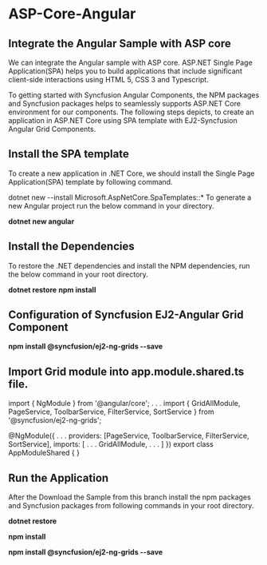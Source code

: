 # ASP-Core-Angular

## Integrate the Angular Sample with ASP core
We can integrate the Angular sample with ASP core. ASP.NET Single Page Application(SPA) helps you to build applications that include significant client-side interactions using HTML 5, CSS 3 and Typescript.

To getting started with Syncfusion Angular Components, the NPM packages and Syncfusion packages helps to seamlessly supports ASP.NET Core environment for our components. The following steps depicts, to create an application in ASP.NET Core using SPA template with EJ2-Syncfusion Angular Grid Components.
## Install the SPA template
To create a new application in .NET Core, we should install the Single Page Application(SPA) template by following command.

dotnet new --install Microsoft.AspNetCore.SpaTemplates::*
To generate a new Angular project run the below command in your directory.

**dotnet new angular**

## Install the Dependencies

To restore the .NET dependencies and install the NPM dependencies, run the below command in your root directory.

**dotnet restore**
**npm install**

## Configuration of Syncfusion EJ2-Angular Grid Component
**npm install @syncfusion/ej2-ng-grids --save**

## Import Grid module into app.module.shared.ts file.

import { NgModule } from '@angular/core';
.  .  .
import { GridAllModule, PageService, ToolbarService, FilterService, SortService } from '@syncfusion/ej2-ng-grids';

@NgModule({
    . . .
     providers: [PageService, ToolbarService, FilterService, SortService],
    imports: [
       .  . .
        GridAllModule,
       .  . .
    ]
})
export class AppModuleShared {
}

## Run the Application
After the Download the Sample from this branch install the npm packages and Syncfusion packages from following commands in your root directory.

**dotnet restore**

**npm install**

**npm install @syncfusion/ej2-ng-grids --save**
